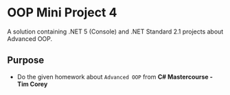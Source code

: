 # OOP Mini Project 4
A solution containing .NET 5 (Console) and .NET Standard 2.1 projects about Advanced OOP.

## Purpose
- Do the given homework about `Advanced OOP` from **C# Mastercourse - Tim Corey**
